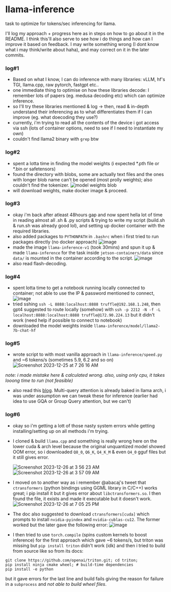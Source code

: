 # llama-inference
task to optimize for tokens/sec inferencing for llama.

I'll log my approach + progress here as in steps on how to go about it in the README. I think this'll also serve to see how i do things and how can I improve it based on feedback.
I may write something wrong (I dont know what i may think/write about haha), and may correct on it in the later commits.

### log#1
- Based on what I know, I can do inference with many libraries: vLLM, hf's TGI, llama.cpp, raw pytorch, fastgpt etc..
- one immediate thing to optimise on how these libraries decode: I remember lots of papers (eg. medusa decoding etc) which can optimize inference.
- so I'll try these libraries mentioned & log -> then, read & in-depth understand their inferencing as to what differentiates them if I can improve (eg. what doecoding they use?)
- currently, i'm trying to read all the contents of the device i got access via ssh (lots of container options, need to see if I need to instantiate my own)
- couldn't find llama2 binary with `grep` btw

### log#2
- spent a lotta time in finding the model weights (i expected *.pth file or *.bin or safetensors)
- found the directory with blobs, some are actually text files and the ones with longer blob name can't be opened (most prolly weights); also couldn't find the tokenizer.
![model weights blob](https://github.com/sujantkumarkv/llama-inference/assets/73742938/2fdc3c68-cc39-4f09-baf4-6bae2297dac2)
- will download weights, make docker image & proceed.

### log#3
- okay i'm back after atleast 48hours gap and now spent hella lot of time in reading almost all .sh & .py scripts & trying to write my script (build.sh & run.sh was already good lol), and setting up docker container with the required libraries.
- also added packages to `PYTHONPATH` in `.bashrc` when i first tried to run packages directly (no docker approach)
  ![image](https://github.com/sujantkumarkv/llama-inference/assets/73742938/ccad2587-52d8-40e8-b379-c7ca6b3122fe)
- made the image `llama-inference-v1` (took 30mins) and spun it up & made `llama-inference` for the task inside `jetson-containers/data` since `data/` is mounted in the container according to the script.
  ![image](https://github.com/sujantkumarkv/llama-inference/assets/73742938/38c687ea-956d-4c43-bd5b-c90e344fd8ba)
- also read flash-decoding.

### log#4
- spent lotta time to get a notebook running locally connected to container; not able to use the IP & password mentioned to connect, 
  ![image](https://github.com/sujantkumarkv/llama-inference/assets/73742938/9befdab8-03c7-4e7b-aff4-759438940504)
- tried sshing  `ssh -L 8888:localhost:8888 truffle@192.168.1.248`, then gpt4 suggested to route locally (somehow) with `ssh -p 2212 -N -f -L localhost:8888:localhost:8888 truffle@172.90.224.13` but it didn't work (need help if possible to connect to notebook)
- downloaded the model weights inside `llama-inference/model/llama2-7b-chat-hf`


### log#5
- wrote script to with most vanilla approach in `llama-inference/speed.py` and ~6 tokens/s (sometimes 5.9, 6.2 and so on)
 ![Screenshot 2023-12-25 at 7 26 16 AM](https://github.com/sujantkumarkv/llama-inference/assets/73742938/683faa5a-4d13-4ede-9feb-643ed1f65263)

_note: i made mistake here & calculated wrong. also, using only cpu, it takes looong time to run (not feasible)_

- also read this [blog](https://vgel.me/posts/faster-inference/). Multi-query attention is already baked in llama arch, i was under assumption we can tweak these for inference (earlier had idea to use GQA or Group Query attention, but we can't)
  

### log#6
- okay so i'm getting a lott of those nasty system errors while getting installing/setting up on all methods i'm trying.
- I cloned & build `llama.cpp` and something is really wrong here on the lower cuda & arch level because the original unquantized model showed OOM error, so i downloaded `Q8_0`, `Q6_K`, `Q4_K_M` & even `Q4_0` gguf files but it still gives error.
  
  ![Screenshot 2023-12-26 at 3 56 23 AM](https://github.com/sujantkumarkv/llama-inference/assets/73742938/e28f8c01-3e4d-4207-9b9c-2c04e481637d)
  ![Screenshot 2023-12-26 at 3 57 09 AM](https://github.com/sujantkumarkv/llama-inference/assets/73742938/be321831-675d-41f4-89be-d5a684bb57ca)

- I moved on to another way as i remember @abacaj's tweet that `ctransformers` (python bindings using GGML library in C/C++) works great; i pip install it but it gives error about `libctransformers.so`. I then found the file, it exists and made it executable but it doesn't work. 
  ![Screenshot 2023-12-26 at 7 05 25 PM](https://github.com/sujantkumarkv/llama-inference/assets/73742938/dc563256-2cb6-4c27-aa00-7031ab5dca3a)
  
- The doc also suggested to download `ctransformers[cuda]` which prompts to install `nvidia-pyindex` and `nvidia-cublas-cu12`. The former worked but the later gave the following error:
  ![image](https://github.com/sujantkumarkv/llama-inference/assets/73742938/298582af-9959-4b7a-8daf-8d89fc16ab04)

- I then tried to use `torch.compile` (spins custom kernels to boost inference) for the first approach which gave ~6 tokens/s, but triton was missing but `pip install triton` didn't work (idk) and then i tried to build from source like so from its docs:
```
git clone https://github.com/openai/triton.git; cd triton;
pip install ninja cmake wheel; # build-time dependencies
pip install -e python
```
but it gave errors for the last line and build fails giving the reason for failure in a `subprocess` and *not able to build wheel files*.
  

